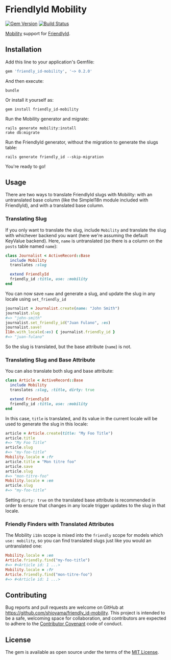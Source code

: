 FriendlyId Mobility
===================

[![Gem Version](https://badge.fury.io/rb/friendly_id-mobility.svg)][gem]
[![Build Status](https://travis-ci.org/shioyama/friendly_id-mobility.svg?branch=master)][travis]

[gem]: https://rubygems.org/gems/friendly_id-mobility
[travis]: https://travis-ci.org/shioyama/friendly_id-mobility

[Mobility](https://github.com/shioyama/mobility) support for
[FriendlyId](https://github.com/norman/friendly_id).

Installation
------------

Add this line to your application's Gemfile:

```ruby
gem 'friendly_id-mobility', '~> 0.2.0'
```

And then execute:

```
bundle
```

Or install it yourself as:

```
gem install friendly_id-mobility
```

Run the Mobility generator and migrate:

```
rails generate mobility:install
rake db:migrate
```

Run the FriendlyId generator, without the migration to generate the slugs
table:

```
rails generate friendly_id --skip-migration
```

You're ready to go!

Usage
-----

There are two ways to translate FriendlyId slugs with Mobility: with an
untranslated base column (like the SimpleI18n module included with FriendlyId),
and with a translated base column.

### Translating Slug

If you only want to translate the slug, include `Mobility` and translate the
slug with whichever backend you want (here we're assuming the default KeyValue
backend). Here, `name` is untranslated (so there is a column on the `posts`
table named `name`):

```ruby
class Journalist < ActiveRecord::Base
  include Mobility
  translates :slug

  extend FriendlyId
  friendly_id :title, use: :mobility
end
```

You can now save `name` and generate a slug, and update the slug in any locale
using `set_friendly_id`

```ruby
journalist = Journalist.create(name: "John Smith")
journalist.slug
#=> "john-smith"
journalist.set_friendly_id("Juan Fulano", :es)
journalist.save!
I18n.with_locale(:es) { journalist.friendly_id }
#=> "juan-fulano"
```

So the slug is translated, but the base attribute (`name`) is not.

### Translating Slug and Base Attribute

You can also translate both slug and base attribute:

```ruby
class Article < ActiveRecord::Base
  include Mobility
  translates :slug, :title, dirty: true

  extend FriendlyId
  friendly_id :title, use: :mobility
end
```

In this case, `title` is translated, and its value in the current locale will
be used to generate the slug in this locale:

```ruby
article = Article.create(title: "My Foo Title")
article.title
#=> "My Foo Title"
article.slug
#=> "my-foo-title"
Mobility.locale = :fr
article.title = "Mon titre foo"
article.save
article.slug
#=> "mon-titre-foo"
Mobility.locale = :en
article.slug
#=> "my-foo-title"
```

Setting `dirty: true` on the translated base attribute is recommended in order
to ensure that changes in any locale trigger updates to the slug in that
locale.

### Friendly Finders with Translated Attributes

The Mobility `i18n` scope is mixed into the `friendly` scope for models which
`use: mobility`, so you can find translated slugs just like you would an
untranslated one:

```ruby
Mobility.locale = :en
Article.friendly.find("my-foo-title")
#=> #<Article id: 1 ...>
Mobility.locale = :fr
Article.friendly.find("mon-titre-foo")
#=> #<Article id: 1 ...>
```

Contributing
------------

Bug reports and pull requests are welcome on GitHub at
https://github.com/shioyama/friendly_id-mobility. This project is intended to
be a safe, welcoming space for collaboration, and contributors are expected to
adhere to the [Contributor Covenant](http://contributor-covenant.org) code of
conduct.

License
-------

The gem is available as open source under the terms of the [MIT
License](http://opensource.org/licenses/MIT).
